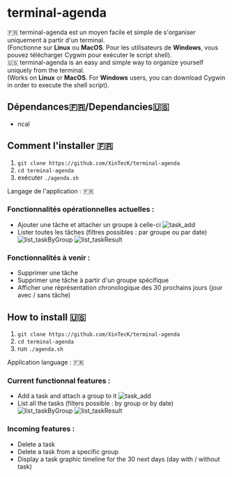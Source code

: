 # terminal-agenda
:fr: terminal-agenda est un moyen facile et simple de s'organiser uniquement à partir d'un terminal.  
(Fonctionne sur **Linux** ou **MacOS**. Pour les utilisateurs de **Windows**, vous pouvez télécharger Cygwin pour exécuter le script shell).  
:us: terminal-agenda is an easy and simple way to organize yourself uniquely from the terminal.  
(Works on **Linux** or **MacOS**. For **Windows** users, you can download Cygwin in order to execute the shell script).

## Dépendances:fr:/Dependancies:us:
- ncal

## Comment l'installer :fr:
1.   `git clone https://github.com/XinTecK/terminal-agenda`
2.   `cd terminal-agenda`
3.   exécuter `./agenda.sh`

Langage de l'application : :fr:

### Fonctionnalités opérationnelles actuelles :
- Ajouter une tâche et attacher un groupe à celle-ci
![task_add](https://user-images.githubusercontent.com/43551457/60402634-74e1db00-9b92-11e9-81bb-e87d7ee33aa9.png)
- Lister toutes les tâches (filtres possibles : par groupe ou par date)
![list_taskByGroup](https://user-images.githubusercontent.com/43551457/60402639-8b883200-9b92-11e9-9531-36a03680f6f7.png)
![list_taskResult](https://user-images.githubusercontent.com/43551457/60402641-9e9b0200-9b92-11e9-96e4-e4a724847da2.png)

### Fonctionnalités à venir :
- Supprimer une tâche
- Supprimer une tâche à partir d'un groupe spécifique
- Afficher une réprésentation chronologique des 30 prochains jours (jour avec / sans tâche)

## How to install :us:
1.   `git clone https://github.com/XinTecK/terminal-agenda`
2.   `cd terminal-agenda`
3.   run `./agenda.sh`

Application language : :fr:

### Current functionnal features :
- Add a task and attach a group to it
![task_add](https://user-images.githubusercontent.com/43551457/60402634-74e1db00-9b92-11e9-81bb-e87d7ee33aa9.png)
- List all the tasks (filters possible : by group or by date)
![list_taskByGroup](https://user-images.githubusercontent.com/43551457/60402639-8b883200-9b92-11e9-9531-36a03680f6f7.png)
![list_taskResult](https://user-images.githubusercontent.com/43551457/60402641-9e9b0200-9b92-11e9-96e4-e4a724847da2.png)

### Incoming features :
- Delete a task
- Delete a task from a specific group
- Display a task graphic timeline for the 30 next days (day with / without task)
